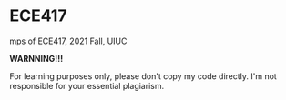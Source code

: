 # ECE417
mps of ECE417, 2021 Fall, UIUC

**WARNNING!!!** 

For learning purposes only, please don't copy my code directly. I'm not responsible for your essential plagiarism.
